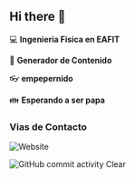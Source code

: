 ## Hi there 👋
:computer: **Ingenieria Fisica en EAFIT**

:pencil: **Generador de Contenido**

:eyeglasses: **empepernido**

:family: **Esperando a ser papa**

### Vias de Contacto

![Website](https://img.shields.io/website?url=https%3A%2F%2Fwww.linkedin.com%2Fin%2Fjuan-pablo-diaz-gonzalez-244384241%2F)

![GitHub commit activity](https://img.shields.io/github/commit-activity/m/jpdgz2002/jpdgz2002)
Clear
